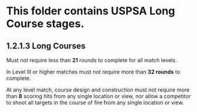 # This folder contains USPSA Long Course stages.

## 1.2.1.3 Long Courses

Must not require less than **21** rounds to complete for all match levels.

In Level III or higher matches must not require more than **32 rounds** to complete.

At any level match, course design and construction must not require more than **8** scoring hits from any single location or view, nor allow a competitor to shoot all targets in the course of fire from any single location or view.